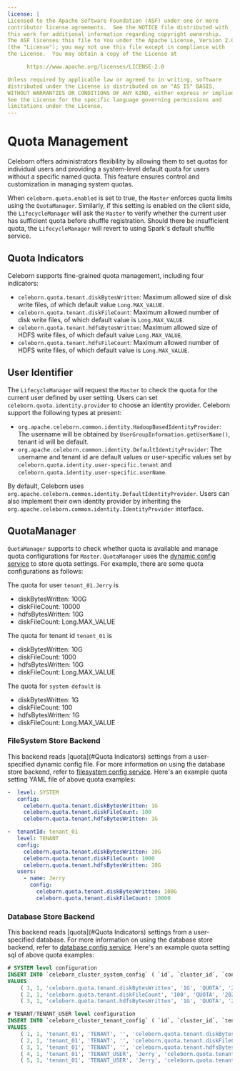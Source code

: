 ```yaml
---
license: |
Licensed to the Apache Software Foundation (ASF) under one or more
contributor license agreements.  See the NOTICE file distributed with
this work for additional information regarding copyright ownership.
The ASF licenses this file to You under the Apache License, Version 2.0
(the "License"); you may not use this file except in compliance with
the License.  You may obtain a copy of the License at

      https://www.apache.org/licenses/LICENSE-2.0

Unless required by applicable law or agreed to in writing, software
distributed under the License is distributed on an "AS IS" BASIS,
WITHOUT WARRANTIES OR CONDITIONS OF ANY KIND, either express or implied.
See the License for the specific language governing permissions and
limitations under the License.
---
```


Quota Management
===

Celeborn offers administrators flexibility by allowing them to set quotas for individual users
and providing a system-level default quota for users without a specific named quota.
This feature ensures control and customization in managing system quotas.

When `celeborn.quota.enabled` is set to true, the `Master` enforces quota limits using the `QuotaManager`.
Similarly, if this setting is enabled on the client side, the `LifecycleManager` will ask the `Master` to 
verify whether the current user has sufficient quota before shuffle registration.
Should there be insufficient quota, the `LifecycleManager` will revert to using Spark's default shuffle service.

## Quota Indicators

Celeborn supports fine-grained quota management, including four indicators:

- `celeborn.quota.tenant.diskBytesWritten`: Maximum allowed size of disk write files, of which default value `Long.MAX_VALUE`.
- `celeborn.quota.tenant.diskFileCount`: Maximum allowed number of disk write files, of which default value is `Long.MAX_VALUE`.
- `celeborn.quota.tenant.hdfsBytesWritten`: Maximum allowed size of HDFS write files, of which default value `Long.MAX_VALUE`.
- `celeborn.quota.tenant.hdfsFileCount`: Maximum allowed number of HDFS write files, of which default value is `Long.MAX_VALUE`.

## User Identifier

The `LifecycleManager` will request the `Master` to check the quota for the current user defined by user setting.
Users can set `celeborn.quota.identity.provider` to choose an identity provider.
Celeborn support the following types at present:
- `org.apache.celeborn.common.identity.HadoopBasedIdentityProvider`: The username will be obtained by `UserGroupInformation.getUserName()`, tenant id will be default.
- `org.apache.celeborn.common.identity.DefaultIdentityProvider`: The username and tenant id are default values or user-specific values set by `celeborn.quota.identity.user-specific.tenant` and `celeborn.quota.identity.user-specific.userName`.

By default, Celeborn uses `org.apache.celeborn.common.identity.DefaultIdentityProvider`.
Users can also implement their own identity provider by inheriting the `org.apache.celeborn.common.identity.IdentityProvider` interface.

## QuotaManager

`QuotaManager` supports to check whether quota is available and manage quota configurations for `Master`.
`QuotaManager` uses the [dynamic config service](developers/configuration.md#dynamic-configuration) to store quota settings.
For example, there are some quota configurations as follows:

The quota for user `tenant_01.Jerry` is
- diskBytesWritten: 100G
- diskFileCount: 10000
- hdfsBytesWritten: 10G
- diskFileCount: Long.MAX_VALUE

The quota for tenant id `tenant_01` is
- diskBytesWritten: 10G
- diskFileCount: 1000
- hdfsBytesWritten: 10G
- diskFileCount: Long.MAX_VALUE

The quota for `system default` is
- diskBytesWritten: 1G
- diskFileCount: 100
- hdfsBytesWritten: 1G
- diskFileCount: Long.MAX_VALUE


### FileSystem Store Backend

This backend reads [quota](#Quota Indicators) settings from a user-specified dynamic config file.
For more information on using the database store backend, refer to [filesystem config service](developers/configuration.md#filesystem-config-service).
Here's an example quota setting YAML file of above quota examples:

```yaml
-  level: SYSTEM
   config:
     celeborn.quota.tenant.diskBytesWritten: 1G
     celeborn.quota.tenant.diskFileCount: 100
     celeborn.quota.tenant.hdfsBytesWritten: 1G

-  tenantId: tenant_01
   level: TENANT
   config:
     celeborn.quota.tenant.diskBytesWritten: 10G
     celeborn.quota.tenant.diskFileCount: 1000
     celeborn.quota.tenant.hdfsBytesWritten: 10G
   users:
     - name: Jerry
       config:
         celeborn.quota.tenant.diskBytesWritten: 100G
         celeborn.quota.tenant.diskFileCount: 10000
```


### Database Store Backend

This backend reads [quota](#Quota Indicators) settings from a user-specified database.
For more information on using the database store backend, refer to [database config service](developers/configuration.md#database-config-service).
Here's an example quota setting sql of above quota examples:
```sql
# SYSTEM level configuration
INSERT INTO `celeborn_cluster_system_config` ( `id`, `cluster_id`, `config_key`, `config_value`, `type`, `gmt_create`, `gmt_modify` )
VALUES
    ( 1, 1, 'celeborn.quota.tenant.diskBytesWritten', '1G', 'QUOTA', '2024-02-27 22:08:30', '2024-02-27 22:08:30' ),
    ( 2, 1, 'celeborn.quota.tenant.diskFileCount', '100', 'QUOTA', '2024-02-27 22:08:30', '2024-02-27 22:08:30' ),
    ( 3, 1, 'celeborn.quota.tenant.hdfsBytesWritten', '1G', 'QUOTA', '2024-02-27 22:08:30', '2024-02-27 22:08:30' );

# TENANT/TENANT_USER level configuration
INSERT INTO `celeborn_cluster_tenant_config` ( `id`, `cluster_id`, `tenant_id`, `level`, `name`, `config_key`, `config_value`, `type`, `gmt_create`, `gmt_modify` )
VALUES
    ( 1, 1, 'tenant_01', 'TENANT', '', 'celeborn.quota.tenant.diskBytesWritten', '10G', 'master', '2024-02-27 22:08:30', '2024-02-27 22:08:30' ),
    ( 2, 1, 'tenant_01', 'TENANT', '', 'celeborn.quota.tenant.diskFileCount', '1000', 'master', '2024-02-27 22:08:30', '2024-02-27 22:08:30' ),
    ( 3, 1, 'tenant_01', 'TENANT', '', 'celeborn.quota.tenant.hdfsBytesWritten', '10G', 'master', '2024-02-27 22:08:30', '2024-02-27 22:08:30' ),
    ( 4, 1, 'tenant_01', 'TENANT_USER', 'Jerry', 'celeborn.quota.tenant.diskBytesWritten', '100G', 'master', '2024-02-27 22:08:30', '2024-02-27 22:08:30' ),
    ( 5, 1, 'tenant_01', 'TENANT_USER', 'Jerry', 'celeborn.quota.tenant.diskFileCount', '10000', 'master', '2024-02-27 22:08:30', '2024-02-27 22:08:30' );
```